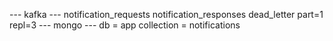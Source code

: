 --- kafka ---
notification_requests
notification_responses
dead_letter
part=1 repl=3
--- mongo ---
db = app 
collection = notifications